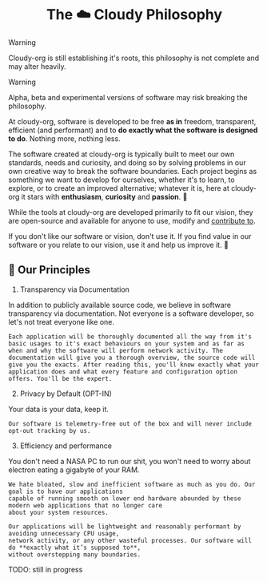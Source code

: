 <div align="center">

  # The ☁️ Cloudy Philosophy

</div>

> [!WARNING]
> Cloudy-org is still establishing it's roots, this philosophy is not complete and may alter heavily.

> [!WARNING]
> Alpha, beta and experimental versions of software may risk breaking the philosophy.

At cloudy-org, software is developed to be free **as in** freedom, transparent, efficient (and performant) and to **do exactly what the software is designed to do**. Nothing more, nothing less.

The software created at cloudy-org is typically built to meet our own standards, needs and curiosity, and doing so by solving problems in our own creative way to break the software boundaries. Each project begins as something we want to develop for ourselves, whether it's to learn, to explore, or to create an improved alternative; whatever it is, here at cloudy-org it stars with **enthusiasm**, **curiosity** and **passion**. 🌟

While the tools at cloudy-org are developed primarily to fit our vision, they are open-source and available for anyone to use, modify and [contribute to](./CONTRUBUTING.md).

If you don't like our software or vision, don't use it.
If you find value in our software or you relate to our vision, use it and help us improve it. 🤝

## 🌱 Our Principles
1. Transparency via Documentation

In addition to publicly available source code, we believe in software transparency via documentation. Not everyone is a software developer, so let's not treat everyone like one.

    Each application will be thoroughly documented all the way from it's basic usages to it's exact behaviours on your system and as far as when and why the software will perform network activity. The documentation will give you a thorough overview, the source code will give you the exacts. After reading this, you'll know exactly what your application does and what every feature and configuration option offers. You'll be the expert.

2. Privacy by Default (OPT-IN)

Your data is your data, keep it.

    Our software is telemetry-free out of the box and will never include opt-out tracking by us.

3. Efficiency and performance

You don't need a NASA PC to run our shit, you won't need to worry about electron eating a gigabyte of your RAM.

    We hate bloated, slow and inefficient software as much as you do. Our goal is to have our applications 
    capable of running smooth on lower end hardware abounded by these modern web applications that no longer care 
    about your system resources.

    Our applications will be lightweight and reasonably performant by avoiding unnecessary CPU usage, 
    network activity, or any other wasteful processes. Our software will do **exactly what it’s supposed to**, 
    without overstepping many boundaries.

TODO: still in progress